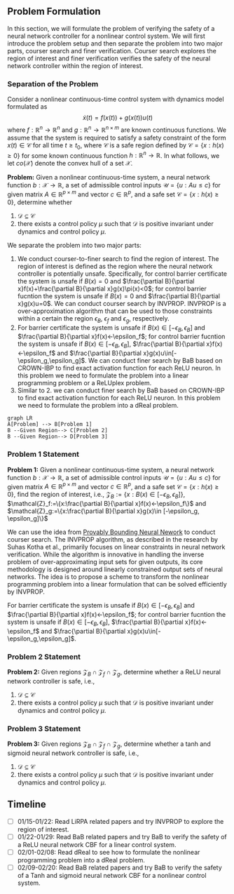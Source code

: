 ## Problem Formulation
In this section, we will formulate the problem of verifying the safety of a neural network controller for a nonlinear control system. We will first introduce the problem setup and then separate the problem into two major parts, courser search and finer verification. Courser search explores the region of interest and finer verification verifies the safety of the neural network controller within the region of interest.

### Separation of the Problem
Consider a nonlinear continuous-time control system with dynamics model formulated as 
$$\dot{x}(t) = f(x(t)) + g(x(t))u(t)$$ 
where $f: \mathbb{R}^{n} \rightarrow \mathbb{R}^{n}$ and $g: \mathbb{R}^{n} \rightarrow \mathbb{R}^{n \times m}$ are known continuous functions. We assume that the system is required to satisfy a safety constraint of the form $x(t) \in \mathcal{C}$ for all time $t \geq t_{0}$, where $\mathcal{C}$ is a safe region defined by $\mathcal{C} = \{x : h(x) \geq 0\}$ for some known continuous function $h: \mathbb{R}^{n} \rightarrow \mathbb{R}$. In what follows, we let $co(\mathcal{X})$ denote the convex hull of a set $\mathcal{X}$. 

**Problem:**
Given a nonlinear continuous-time system, a neural network function $b: \mathcal{X} \rightarrow \mathbb{R}$, a set of admissible control inputs $\mathcal{U} = \{u: Au \leq c\}$ for given matrix $A \in \mathbb{R}^{p \times m}$ and vector $c \in \mathbb{R}^{p}$, and a safe set $\mathcal{C} = \{x: h(x) \geq 0\}$, determine whether 
1. $\mathcal{D} \subseteq \mathcal{C}$
2. there exists a control policy $\mu$ such that $\mathcal{D}$ is positive invariant  under dynamics and control policy $\mu$. 

We separate the problem into two major parts:
1. We conduct courser-to-finer search to find the region of interest. The region of interest is defined as the region where the neural network controller is potentially unsafe. Specifically, for control barrier certificate the system is unsafe if $B(x)=0$ and $\frac{\partial B}{\partial x}f(x)+\frac{\partial B}{\partial x}g(x)\pi(x)<0$; for control barrier fucntion the system is unsafe if $B(x)=0$ and $\frac{\partial B}{\partial x}g(x)u=0$. We can conduct courser search by INVPROP. INVPROP is a over-approximation algorithm that can be used to those constraints within a certain the region $\epsilon_B$, $\epsilon_f$ and $\epsilon_g$, respectively. 
2. For barrier certificate the system is unsafe if $B(x)\in[-\epsilon_B,\epsilon_B]$ and $\frac{\partial B}{\partial x}f(x)<-\epsilon_f$; for control barrier fucntion the system is unsafe if $B(x)\in[-\epsilon_B,\epsilon_B]$, $\frac{\partial B}{\partial x}f(x)<-\epsilon_f$ and $\frac{\partial B}{\partial x}g(x)u\in[-\epsilon_g,\epsilon_g]$. We can conduct finer search by BaB based on CROWN-IBP to find exact activation function for each ReLU neuron. In this problem we need to formulate the problem into a linear programming problem or a ReLUplex problem.  
3. Similar to 2. we can conduct finer search by BaB based on CROWN-IBP to find exact activation function for each ReLU neuron. In this problem we need to formulate the problem into a dReal problem. 

```mermaid
graph LR
A[Problem] --> B[Problem 1]
B --Given Region--> C[Problem 2]
B --Given Region--> D[Problem 3]
```

### Problem 1 Statement

**Problem 1:** Given a nonlinear continuous-time system, a neural network function $b: \mathcal{X} \rightarrow \mathbb{R}$, a set of admissible control inputs $\mathcal{U} = \{u: Au \leq c\}$ for given matrix $A \in \mathbb{R}^{p \times m}$ and vector $c \in \mathbb{R}^{p}$, and a safe set $\mathcal{C} = \{x: h(x) \geq 0\}$, find the region of interest, i.e., $\mathcal{Z}_B:=\{x:B(x)\in [-\epsilon_B, \epsilon_B]\}$, $\mathcal{Z}_f:=\{x:\frac{\partial B}{\partial x}f(x)<-\epsilon_f\}$ and $\mathcal{Z}_g:=\{x:\frac{\partial B}{\partial x}g(x)\in [-\epsilon_g, \epsilon_g]\}$ 

We can use the idea from [Provably Bounding Neural Nework](https://arxiv.org/pdf/2302.01404v2.pdf) to conduct courser search. The INVPROP algorithm, as described in the research by Suhas Kotha et al., primarily focuses on linear constraints in neural network verification. While the algorithm is innovative in handling the inverse problem of over-approximating input sets for given outputs, its core methodology is designed around linearly constrained output sets of neural networks. The idea is to propose a scheme to transform the nonlinear programming problem into a linear formulation that can be solved efficiently by INVPROP.

For barrier certificate the system is unsafe if $B(x)\in[-\epsilon_B,\epsilon_B]$ and $\frac{\partial B}{\partial x}f(x)<-\epsilon_f$; for control barrier fucntion the system is unsafe if $B(x)\in[-\epsilon_B,\epsilon_B]$, $\frac{\partial B}{\partial x}f(x)<-\epsilon_f$ and $\frac{\partial B}{\partial x}g(x)u\in[-\epsilon_g,\epsilon_g]$.

### Problem 2 Statement

**Problem 2:** Given regions $\mathcal{Z}_B\cap\mathcal{Z}_f\cap\mathcal{Z}_g$, determine whether a ReLU neural network controller is safe, i.e.,
1. $\mathcal{D} \subseteq \mathcal{C}$
2. there exists a control policy $\mu$ such that $\mathcal{D}$ is positive invariant  under dynamics and control policy $\mu$. 

### Problem 3 Statement

**Problem 3:** Given regions $\mathcal{Z}_B\cap\mathcal{Z}_f\cap\mathcal{Z}_g$, determine whether a tanh and sigmoid neural network controller is safe, i.e.,
1. $\mathcal{D} \subseteq \mathcal{C}$
2. there exists a control policy $\mu$ such that $\mathcal{D}$ is positive invariant  under dynamics and control policy $\mu$. 
## Timeline
- [ ] 01/15-01/22: Read LiRPA related papers and try INVPROP to explore the region of interest. 
- [ ] 01/22-01/29: Read BaB related papers and try BaB to verify the safety of a ReLU neural network CBF for a linear control system.
- [ ] 02/01-02/08: Read dReal to see how to formulate the nonlinear programming problem into a dReal problem.
- [ ] 02/09-02/20: Read BaB related papers and try BaB to verify the safety of a Tanh and sigmoid neural network CBF for a nonlinear control system.